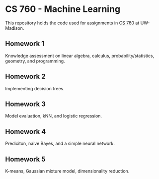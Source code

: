 # CS 760 - Machine Learning

This repository holds the code used for assignments in [CS 760](https://pages.cs.wisc.edu/~kandasamy/courses/23spring-cs760/) at UW-Madison.

## Homework 1

Knowledge assessment on linear algebra, calculus, probability/statistics, geometry, and programming.

## Homework 2

Implementing decision trees.

## Homework 3

Model evaluation, kNN, and logistic regression.

## Homework 4

Prediciton, naive Bayes, and a simple neural network.

## Homework 5

K-means, Gaussian mixture model, dimensionality reduction.

